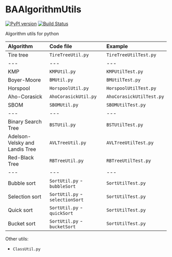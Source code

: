 # BAAlgorithmUtils

[![PyPI version](https://badge.fury.io/py/BAAlgorithmUtils.svg)](https://badge.fury.io/py/BAAlgorithmUtils)
[![Build Status](https://travis-ci.com/BenArvin/BAAlgorithmUtils.svg)](https://travis-ci.com/github/BenArvin/BAAlgorithmUtils)

Algorithm utils for python

| Algorithm | Code file | Example |
| :--- | :--- | :--- |
| Tire tree | `TireTreeUtil.py` | `TireTreeUtilTest.py` |
| --- | --- | --- |
| KMP | `KMPUtil.py` | `KMPUtilTest.py` |
| Boyer-Moore | `BMUtil.py` | `BMUtilTest.py` |
| Horspool | `HorspoolUtil.py` | `HorspoolUtilTest.py` |
| Aho-Corasick | `AhoCorasickUtil.py` | `AhoCorasickUtilTest.py` |
| SBOM | `SBOMUtil.py` | `SBOMUtilTest.py` |
| --- | --- | --- |
| Binary Search Tree | `BSTUtil.py` | `BSTUtilTest.py` |
| Adelson-Velsky and Landis Tree | `AVLTreeUtil.py` | `AVLTreeUtilTest.py` |
| Red-Black Tree | `RBTreeUtil.py` | `RBTreeUtilTest.py` |
| --- | --- | --- |
| Bubble sort | `SortUtil.py` - `bubbleSort` | `SortUtilTest.py` |
| Selection sort | `SortUtil.py` - `selectionSort` | `SortUtilTest.py` |
| Quick sort | `SortUtil.py` - `quickSort` | `SortUtilTest.py` |
| Bucket sort | `SortUtil.py` - `bucketSort` | `SortUtilTest.py` |

Other utils:

- `ClassUtil.py`